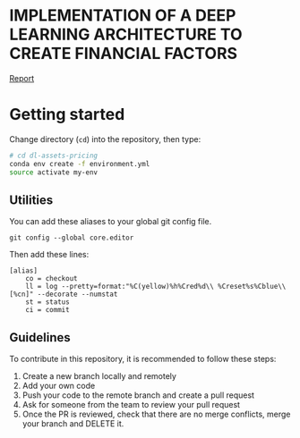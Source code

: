 
# IMPLEMENTATION OF A DEEP LEARNING ARCHITECTURE TO CREATE FINANCIAL FACTORS
[Report](https://github.com/zmehdiz97/dl-assets-pricing/blob/main/Report.pdf)

# Getting started

Change directory (`cd`) into the repository, then type:

```bash
# cd dl-assets-pricing
conda env create -f environment.yml
source activate my-env
```
## Utilities

You can add these aliases to your global git config file.
````
git config --global core.editor
````
Then add these lines:
````
[alias]
    co = checkout
    ll = log --pretty=format:"%C(yellow)%h%Cred%d\\ %Creset%s%Cblue\\ [%cn]" --decorate --numstat
    st = status
    ci = commit
````
## Guidelines
To contribute in this repository, it is recommended to follow these steps:
1. Create a new branch locally and remotely
2. Add your own code
3. Push your code to the remote branch and create a pull request
4. Ask for someone from the team to review your pull request
5. Once the PR is reviewed, check that there are no merge conflicts, merge your branch and DELETE it.
